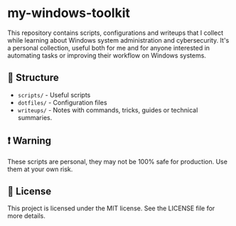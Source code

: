 # my-windows-toolkit

This repository contains scripts, configurations and writeups that I collect while learning about Windows system administration and cybersecurity. It's a personal collection, useful both for me and for anyone interested in automating tasks or improving their workflow on Windows systems.


## 📁 Structure

- `scripts/` - Useful scripts
- `dotfiles/` - Configuration files
- `writeups/` - Notes with commands, tricks, guides or technical summaries.


## ❗ Warning

These scripts are personal, they may not be 100% safe for production. Use them at your own risk.


## 📜 License

This project is licensed under the MIT license. See the LICENSE file for more details.
